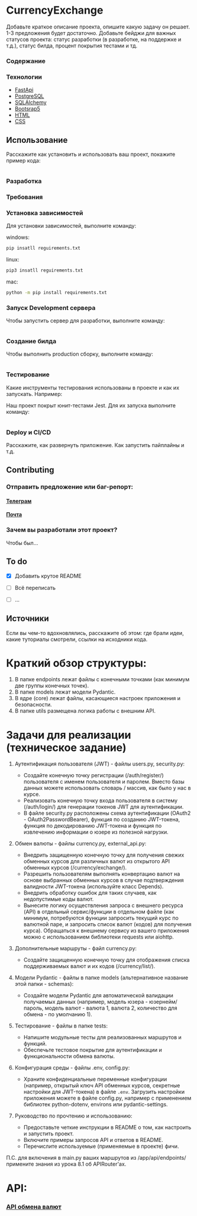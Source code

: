 # CurrencyExchange
Добавьте краткое описание проекта, опишите какую задачу он решает. 1-3 предложения будет достаточно. Добавьте бейджи для важных статусов проекта: статус разработки (в разработке, на поддержке и т.д.), статус билда, процент покрытия тестами и тд.

### Содержание

### Технологии
- [FastApi](https://fastapi.tiangolo.com/)
- [PostgreSQL](https://www.postgresql.org/)
- [SQLAlchemy](https://www.sqlalchemy.org/)
- [Bootsrap5](https://getbootstrap.com/docs/5.0/getting-started/introduction/)
- [HTML]()
- [CSS]()

## Использование
Расскажите как установить и использовать ваш проект, покажите пример кода:

```sh

```

### Разработка

### Требования

### Установка зависимостей
Для установки зависимостей, выполните команду:

windows:
```sh
pip insatll reguirements.txt
```
linux:
```sh
pip3 insatll reguirements.txt
```
mac:
```sh
python -m pip install requirements.txt
```

### Запуск Development сервера
Чтобы запустить сервер для разработки, выполните команду:
```sh

```

### Создание билда
Чтобы выполнить production сборку, выполните команду: 
```sh

```

### Тестирование
Какие инструменты тестирования использованы в проекте и как их запускать. Например:

Наш проект покрыт юнит-тестами Jest. Для их запуска выполните команду:
```sh

```

### Deploy и CI/CD
Расскажите, как развернуть приложение. Как запустить пайплайны и т.д.

## Contributing
### Отправить предложение или баг-репорт:
#### <a href="https://t.me/K_1_R_1_1_1">Телеграм</a>
#### <a href="mailto:n17k17@yandex.ru">Почта</a>

### Зачем вы разработали этот проект?
Чтобы был...

## To do
- [x] Добавить крутое README
- [ ] Всё переписать
- [ ] ...


## Источники
Если вы чем-то вдохновлялись, расскажите об этом: где брали идеи, какие туториалы смотрели, ссылки на исходники кода. 

# Краткий обзор структуры:
1) В папке endpoints лежат файлы с конечными точками (как минимум две группы конечных точек).
2) В папке models лежат модели Pydantic.
3) В ядре (core) лежат файлы, касающиеся настроек приложения и безопасности.
4) В папке utils размещена логика работы с внешним API.

# Задачи для реализации (техническое задание)
1) Аутентификация пользователя (JWT) - файлы users.py, security.py:
   - Создайте конечную точку регистрации (/auth/register/) пользователя с именем пользователя и паролем. Вместо базы данных можете использовать словарь / массив, как было у нас в курсе. 
   - Реализовать конечную точку входа пользователя в систему (/auth/login/) для генерации токенов JWT для аутентификации.
   - В файле security.py расположены схема аутентификации (OAuth2 - OAuth2PasswordBearer), функция по созданию JWT-токена, функция по декодированию JWT-токена и функция по извлечению информации о юзере из полезной нагрузки.

2) Обмен валюты - файлы currency.py, external_api.py:
   - Внедрить защищенную конечную точку для получения свежих обменных курсов для различных валют из открытого API обменных курсов (/currency/exchange/).
   - Разрешить пользователям выполнять конвертацию валют на основе выбранных обменных курсов в случае подтверждения валидности JWT-токена (используйте класс Depends).
   - Внедрить обработку ошибок для таких случаев, как недопустимые коды валют.
   - Вынесите логику осуществления запроса с внешнего ресурса (API) в отдельный сервис/функции в отдельном файле (как минимум, потребуются функции запросить текущий курс по валютной паре, и запросить список валют (кодов) для получения курса). Обращаться к внешнему сервису из вашего приложения можно с использованием библиотеки requests или aiohttp. 

3) Дополнительные маршруты - файл currency.py:
   - Создайте защищенную конечную точку для отображения списка поддерживаемых валют и их кодов (/currency/list/).

4) Модели Pydantic - файлы в папке models (альтернативное название этой папки - schemas):
   - Создайте модели Pydantic для автоматической валидации получаемых данных (например, модель юзера - юзернейм/пароль, модель валют - валюта 1, валюта 2, количество для обмена - по умолчанию 1).

5) Тестирование - файлы в папке tests:
   - Напишите модульные тесты для реализованных маршрутов и функций.
   - Обеспечьте тестовое покрытие для аутентификации и функциональности обмена валюты.

6) Конфигурация среды - файлы .env, config.py:
   - Храните конфиденциальные переменные конфигурации (например, открытый ключ API обменных курсов, секретные настройки для JWT-токена) в файле `.env`. Загрузить настройки приложения можете в файле config.py, например с применением библиотек python-dotenv, environs или pydantic-settings. 

8) Руководство по прочтению и использованию:
   - Предоставьте четкие инструкции в README о том, как настроить и запустить проект.
   - Включите примеры запросов API и ответов в README.
   - Перечислите используемые (применяемые в проекте) фичи.

П.С. для включения в main.py ваших маршрутов из /app/api/endpoints/ примените знания из урока 8.1 об APIRouter'ах. 
# API:
### <a href="https://apilayer.com/marketplace/currency_data-api">API обмена валют</a>
